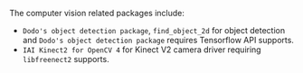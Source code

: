 The computer vision related packages include:
* `Dodo's object detection package`, `find_object_2d` for object detection and `Dodo's object detection package` requires Tensorflow API supports.
* `IAI Kinect2 for OpenCV 4` for Kinect V2 camera driver requiring `libfreenect2` supports.
